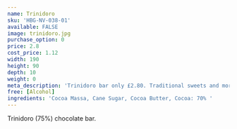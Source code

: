 ```yaml
---
name: Trinidoro
sku: 'HBG-NV-038-01'
available: FALSE
image: trinidoro.jpg
purchase_option: 0
price: 2.8
cost_price: 1.12
width: 190
height: 90
depth: 10
weight: 0
meta_description: 'Trinidoro bar only £2.80. Traditional sweets and more at Humbugs Confectionery Store. Specialists in satisfying your sweet tooth!'
free: [Alcohol]
ingredients: 'Cocoa Massa, Cane Sugar, Cocoa Butter, Cocoa: 70% '
---
```

Trinidoro (75%) chocolate bar.